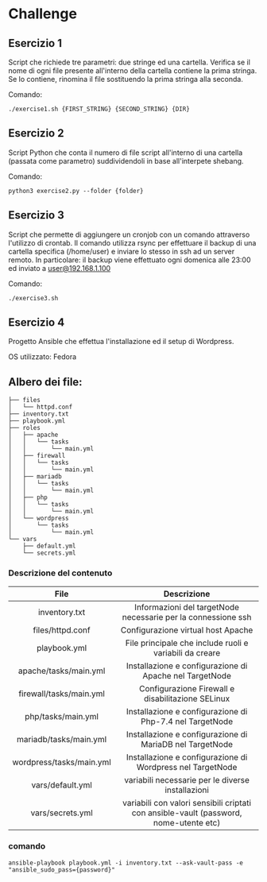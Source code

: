 # **Challenge** 

## **Esercizio 1**

Script che richiede tre parametri: due stringe ed una cartella. Verifica se il nome di ogni file presente all'interno della cartella contiene la prima stringa. Se lo contiene, rinomina il file sostituendo la prima stringa alla seconda.

Comando:
```
./exercise1.sh {FIRST_STRING} {SECOND_STRING} {DIR}
```

## **Esercizio 2**

Script Python che conta il numero di file script all'interno di una cartella (passata come parametro) suddividendoli in base all'interpete shebang.

Comando:
```
python3 exercise2.py --folder {folder}
```

## **Esercizio 3**

Script che permette di aggiungere un cronjob con un comando attraverso l'utilizzo di crontab. Il comando utilizza rsync per effettuare il backup di una cartella specifica (/home/user) e inviare lo stesso in ssh ad un server remoto.
In particolare: il backup viene effettuato ogni domenica alle 23:00 ed inviato a user@192.168.1.100

Comando:
```
./exercise3.sh
```

## **Esercizio 4** 

Progetto Ansible che effettua l'installazione ed il setup di Wordpress.

OS utilizzato: Fedora

## Albero dei file:
```
├── files
│   └── httpd.conf
├── inventory.txt
├── playbook.yml
├── roles
│   ├── apache
│   │   └── tasks
│   │       └── main.yml
│   ├── firewall
│   │   └── tasks
│   │       └── main.yml
│   ├── mariadb
│   │   └── tasks
│   │       └── main.yml
│   ├── php
│   │   └── tasks
│   │       └── main.yml
│   └── wordpress
│       └── tasks
│           └── main.yml
└── vars
    ├── default.yml
    └── secrets.yml
```

### Descrizione del contenuto

| File             		| Descrizione 							|
| :---------------------------: | :-----------------------------------------------------------: |
| inventory.txt			| Informazioni del targetNode necessarie per la connessione ssh |
| files/httpd.conf 		| Configurazione virtual host Apache				|
| playbook.yml			| File principale che include ruoli e variabili da creare 	|
| apache/tasks/main.yml 	| Installazione e configurazione di Apache nel TargetNode	|
| firewall/tasks/main.yml 	| Configurazione Firewall e disabilitazione SELinux		|
| php/tasks/main.yml 		| Installazione e configurazione di Php-7.4 nel TargetNode	|
| mariadb/tasks/main.yml 	| Installazione e configurazione di MariaDB nel TargetNode	|
| wordpress/tasks/main.yml 	| Installazione e configurazione di Wordpress nel TargetNode	|
| vars/default.yml		| variabili necessarie per le diverse installazioni		|
| vars/secrets.yml		| variabili con valori sensibili criptati con ansible-vault (password, nome-utente etc)	|



### comando

```
ansible-playbook playbook.yml -i inventory.txt --ask-vault-pass -e "ansible_sudo_pass={password}"

```






